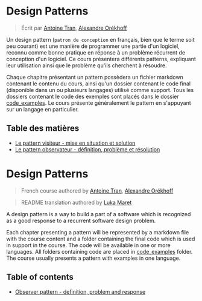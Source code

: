 # Design Patterns

> Écrit par [Antoine Tran](https://github.com/Tran-Antoine), [Alexandre Orékhoff](https://github.com/Hokkaydo)


Un design pattern (`patron de conception` en français, bien que le terme soit peu courant) est une manière de programmer une partie d'un logiciel, reconnu comme bonne pratique en réponse à un problème récurrent de conception d'un logiciel.
Ce cours présentera différents patterns, expliquant leur utilisation ainsi que le problème qu'ils cherchent à résoudre.

Chaque chapitre présentant un pattern possèdera un fichier markdown contenant le contenu du cours, ainsi qu'un dossier contenant le code final (disponible dans un ou plusieurs langages) utilisé comme support. Tous les dossiers contenant le code des exemples sont placés dans le dossier [code_examples](code_samples). Le cours présente généralement le pattern en s'appuyant sur un langage en particulier.

## Table des matières

- [Le pattern visiteur - mise en situation et solution](fr/VISITEUR_PATTERN.md)
- [Le pattern observateur - définition, problème et résolution](fr/OBSERVATEUR_PATTERN.md)

# Design Patterns

> French course authored by [Antoine Tran](https://github.com/Tran-Antoine), [Alexandre Orékhoff](https://github.com/Hokkaydo)

> README translation authored by [Luka Maret](https://github.com/LukaMrt)

A design pattern is a way to build a part of a software which is recognized as a good response to a recurrent software design problem.

Each chapter presenting a pattern will be represented by a markdown file with the course content and a folder containing the final code which is used in support in the course. The code will be available in one or more languages. All folders containing code are placed in [code_examples](code_samples) folder. The course usually presents a pattern with examples in one language.

## Table of contents

- [Observer pattern - definition, problem and response](en/OBSERVATER_PATTERN.md)
